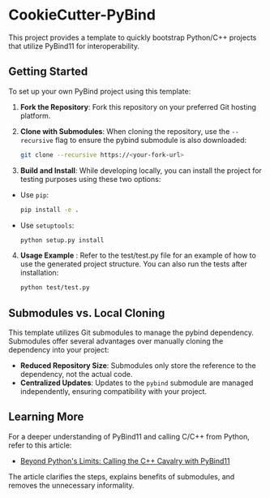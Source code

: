 # CookieCutter-PyBind
This project provides a template to quickly bootstrap Python/C++ projects that utilize PyBind11 for interoperability.

## Getting Started
To set up your own PyBind project using this template:

1. **Fork the Repository**: Fork this repository on your preferred Git hosting platform.

2. **Clone with Submodules**: When cloning the repository, use the `--recursive` flag to ensure the pybind submodule is also downloaded:
    ``` bash
    git clone --recursive https://<your-fork-url>
    ```
3. **Build and Install**:
While developing locally, you can install the project for testing purposes using these two options:
- Use `pip`:
    ``` Bash
    pip install -e .
    ```
- Use `setuptools`:
    ```Bash
    python setup.py install
    ```
4. **Usage Example** : Refer to the test/test.py file for an example of how to use the generated project structure. You can also run the tests after installation:

    ```bash
    python test/test.py
    ```

## Submodules vs. Local Cloning
This template utilizes Git submodules to manage the pybind dependency. Submodules offer several advantages over manually cloning the dependency into your project:

- **Reduced Repository Size**: Submodules only store the reference to the dependency, not the actual code.
- **Centralized Updates**: Updates to the `pybind` submodule are managed independently, ensuring compatibility with your project.

## Learning More
For a deeper understanding of PyBind11 and calling C/C++ from Python, refer to this article:
- [Beyond Python's Limits: Calling the C++ Cavalry with PyBind11](https://medium.com/@sahibdhanjal/beyond-pythons-limits-calling-the-c-cavalry-with-pybind11-377b0b429a81)

The article clarifies the steps, explains benefits of submodules, and removes the unnecessary informality.
